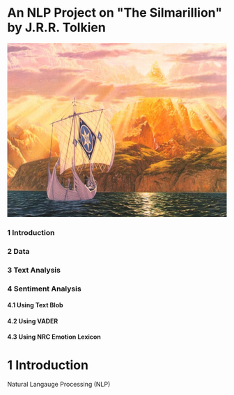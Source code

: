 # An NLP Project on "The Silmarillion" by J.R.R. Tolkien
<img src="Images/Valinor.jpg" width="900" height="400">

### 1 Introduction
### 2 Data
### 3 Text Analysis
### 4 Sentiment Analysis
#### 4.1 Using Text Blob
#### 4.2 Using VADER
#### 4.3 Using NRC Emotion Lexicon
# 1 Introduction
Natural Langauge Processing (NLP)
